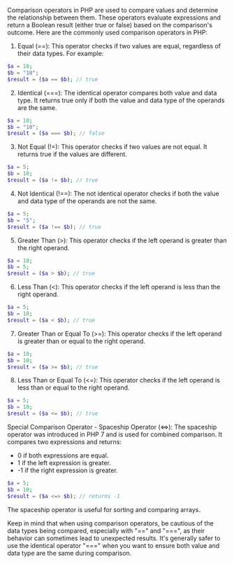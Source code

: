 Comparison operators in PHP are used to compare values and determine the relationship between them. These operators evaluate expressions and return a Boolean result (either true or false) based on the comparison's outcome. Here are the commonly used comparison operators in PHP:

1. Equal (==): This operator checks if two values are equal, regardless of their data types. For example:

```php
$a = 10;
$b = "10";
$result = ($a == $b); // true
```

2. Identical (===): The identical operator compares both value and data type. It returns true only if both the value and data type of the operands are the same.

```php
$a = 10;
$b = "10";
$result = ($a === $b); // false
```

3. Not Equal (!=): This operator checks if two values are not equal. It returns true if the values are different.

```php
$a = 5;
$b = 10;
$result = ($a != $b); // true
```

4. Not Identical (!==): The not identical operator checks if both the value and data type of the operands are not the same.

```php
$a = 5;
$b = "5";
$result = ($a !== $b); // true
```

5. Greater Than (>): This operator checks if the left operand is greater than the right operand.

```php
$a = 10;
$b = 5;
$result = ($a > $b); // true
```

6. Less Than (<): This operator checks if the left operand is less than the right operand.

```php
$a = 5;
$b = 10;
$result = ($a < $b); // true
```

7. Greater Than or Equal To (>=): This operator checks if the left operand is greater than or equal to the right operand.

```php
$a = 10;
$b = 10;
$result = ($a >= $b); // true
```

8. Less Than or Equal To (<=): This operator checks if the left operand is less than or equal to the right operand.

```php
$a = 5;
$b = 10;
$result = ($a <= $b); // true
```

Special Comparison Operator - Spaceship Operator (<=>):
The spaceship operator was introduced in PHP 7 and is used for combined comparison. It compares two expressions and returns:

- 0 if both expressions are equal.
- 1 if the left expression is greater.
- -1 if the right expression is greater.

```php
$a = 5;
$b = 10;
$result = ($a <=> $b); // returns -1
```

The spaceship operator is useful for sorting and comparing arrays.

Keep in mind that when using comparison operators, be cautious of the data types being compared, especially with "==" and "===", as their behavior can sometimes lead to unexpected results. It's generally safer to use the identical operator "===" when you want to ensure both value and data type are the same during comparison.
